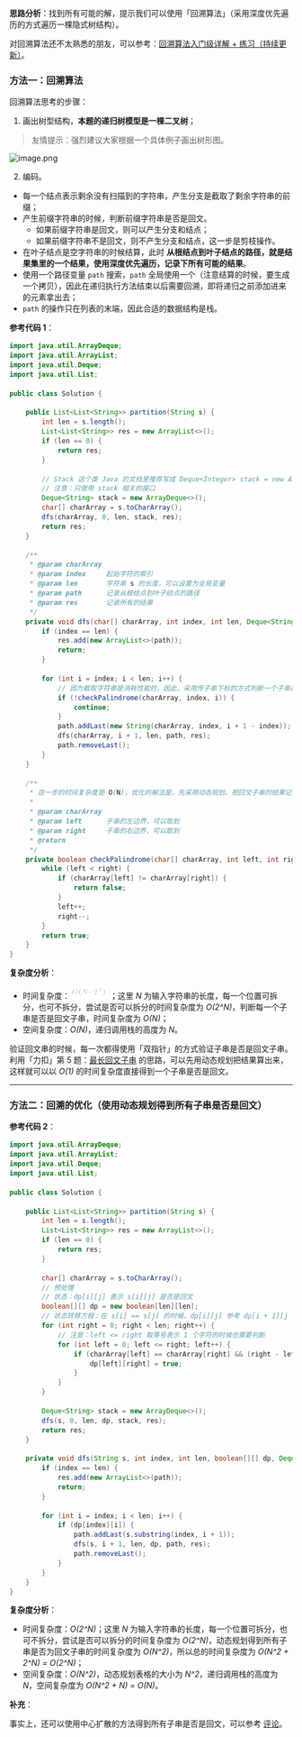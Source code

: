 **思路分析**：找到所有可能的解，提示我们可以使用「回溯算法」（采用深度优先遍历的方式遍历一棵隐式树结构）。

对回溯算法还不太熟悉的朋友，可以参考：[回溯算法入门级详解 + 练习（持续更新）](https://leetcode-cn.com/problems/permutations/solution/hui-su-suan-fa-python-dai-ma-java-dai-ma-by-liweiw/)。


### 方法一：回溯算法

回溯算法思考的步骤：

1. 画出树型结构，**本题的递归树模型是一棵二叉树**；

> 友情提示：强烈建议大家根据一个具体例子画出树形图。

![image.png](https://pic.leetcode-cn.com/298a80282ac3505fec3710abdc1e656c591cf7acaa3ba976151480729244b649-image.png)

2. 编码。

+ 每一个结点表示剩余没有扫描到的字符串，产生分支是截取了剩余字符串的前缀；
+ 产生前缀字符串的时候，判断前缀字符串是否是回文。
  + 如果前缀字符串是回文，则可以产生分支和结点；
  + 如果前缀字符串不是回文，则不产生分支和结点，这一步是剪枝操作。
+ 在叶子结点是空字符串的时候结算，此时 **从根结点到叶子结点的路径，就是结果集里的一个结果，使用深度优先遍历，记录下所有可能的结果**。
+ 使用一个路径变量 `path` 搜索，`path` 全局使用一个（注意结算的时候，要生成一个拷贝），因此在递归执行方法结束以后需要回溯，即将递归之前添加进来的元素拿出去；
+ `path` 的操作只在列表的末端，因此合适的数据结构是栈。




**参考代码 1**：

```Java []
import java.util.ArrayDeque;
import java.util.ArrayList;
import java.util.Deque;
import java.util.List;

public class Solution {

    public List<List<String>> partition(String s) {
        int len = s.length();
        List<List<String>> res = new ArrayList<>();
        if (len == 0) {
            return res;
        }

        // Stack 这个类 Java 的文档里推荐写成 Deque<Integer> stack = new ArrayDeque<Integer>();
        // 注意：只使用 stack 相关的接口
        Deque<String> stack = new ArrayDeque<>();
        char[] charArray = s.toCharArray();
        dfs(charArray, 0, len, stack, res);
        return res;
    }

    /**
     * @param charArray
     * @param index     起始字符的索引
     * @param len       字符串 s 的长度，可以设置为全局变量
     * @param path      记录从根结点到叶子结点的路径
     * @param res       记录所有的结果
     */
    private void dfs(char[] charArray, int index, int len, Deque<String> path, List<List<String>> res) {
        if (index == len) {
            res.add(new ArrayList<>(path));
            return;
        }

        for (int i = index; i < len; i++) {
            // 因为截取字符串是消耗性能的，因此，采用传子串下标的方式判断一个子串是否是回文子串
            if (!checkPalindrome(charArray, index, i)) {
                continue;
            }
            path.addLast(new String(charArray, index, i + 1 - index));
            dfs(charArray, i + 1, len, path, res);
            path.removeLast();
        }
    }

    /**
     * 这一步的时间复杂度是 O(N)，优化的解法是，先采用动态规划，把回文子串的结果记录在一个表格里
     *
     * @param charArray
     * @param left      子串的左边界，可以取到
     * @param right     子串的右边界，可以取到
     * @return
     */
    private boolean checkPalindrome(char[] charArray, int left, int right) {
        while (left < right) {
            if (charArray[left] != charArray[right]) {
                return false;
            }
            left++;
            right--;
        }
        return true;
    }
}
```



**复杂度分析**：

+ 时间复杂度：![O(N\cdot2^N) ](./p__O_N_cdot__2^N__.png) ；这里 *N* 为输入字符串的长度，每一个位置可拆分，也可不拆分，尝试是否可以拆分的时间复杂度为 *O(2^N)*，判断每一个子串是否是回文子串，时间复杂度为 *O(N)*；
+ 空间复杂度：*O(N)*，递归调用栈的高度为 *N*。



验证回文串的时候，每一次都得使用「双指针」的方式验证子串是否是回文子串。利用「力扣」第 5 题：[最长回文子串](https://leetcode-cn.com/problems/longest-palindromic-substring) 的思路，可以先用动态规划把结果算出来，这样就可以以 *O(1)* 的时间复杂度直接得到一个子串是否是回文。

---

### 方法二：回溯的优化（使用动态规划得到所有子串是否是回文）


**参考代码 2**：

```Java []
import java.util.ArrayDeque;
import java.util.ArrayList;
import java.util.Deque;
import java.util.List;

public class Solution {

    public List<List<String>> partition(String s) {
        int len = s.length();
        List<List<String>> res = new ArrayList<>();
        if (len == 0) {
            return res;
        }

        char[] charArray = s.toCharArray();
        // 预处理
        // 状态：dp[i][j] 表示 s[i][j] 是否是回文
        boolean[][] dp = new boolean[len][len];
        // 状态转移方程：在 s[i] == s[j] 的时候，dp[i][j] 参考 dp[i + 1][j - 1]
        for (int right = 0; right < len; right++) {
            // 注意：left <= right 取等号表示 1 个字符的时候也需要判断
            for (int left = 0; left <= right; left++) {
                if (charArray[left] == charArray[right] && (right - left <= 2 || dp[left + 1][right - 1])) {
                    dp[left][right] = true;
                }
            }
        }

        Deque<String> stack = new ArrayDeque<>();
        dfs(s, 0, len, dp, stack, res);
        return res;
    }

    private void dfs(String s, int index, int len, boolean[][] dp, Deque<String> path, List<List<String>> res) {
        if (index == len) {
            res.add(new ArrayList<>(path));
            return;
        }

        for (int i = index; i < len; i++) {
            if (dp[index][i]) {
                path.addLast(s.substring(index, i + 1));
                dfs(s, i + 1, len, dp, path, res);
                path.removeLast();
            }
        }
    }
}
```

**复杂度分析**：

+ 时间复杂度：*O(2^N)*；这里 *N* 为输入字符串的长度，每一个位置可拆分，也可不拆分，尝试是否可以拆分的时间复杂度为 *O(2^N)*，动态规划得到所有子串是否为回文子串的时间复杂度为 *O(N^2)*，所以总的时间复杂度为 *O(N^2 + 2^N) = O(2^N)*；
+ 空间复杂度：*O(N^2)*，动态规划表格的大小为 *N^2*，递归调用栈的高度为 *N*，空间复杂度为 *O(N^2 + N) = O(N)*。


**补充**：


事实上，还可以使用中心扩散的方法得到所有子串是否是回文，可以参考 [评论](https://leetcode-cn.com/problems/palindrome-partitioning/solution/hui-su-you-hua-jia-liao-dong-tai-gui-hua-by-liweiw/249294)。
